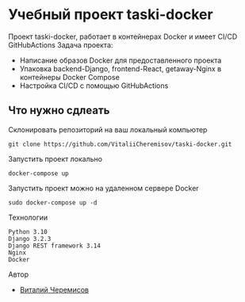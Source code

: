 # Учебный проект taski-docker

Проект taski-docker, работает в контейнерах Docker и имеет CI/CD GitHubActions
Задача проекта:
- Написание образов Docker для предоставленного проекта
- Упаковка backend-Django, frontend-React, getaway-Nginx в контейнеры Docker Compose
- Настройка CI/CD с помощью  GitHubActions

## Что нужно сдлеать

Склонировать репозиторий на ваш локальный компьютер
```
git clone https://github.com/VitaliiCheremisov/taski-docker.git
```
Запустить проект локально
```
docker-compose up
```
Запустить проект можно на удаленном серверe Docker
```
sudo docker-compose up -d
```
Технологии
```
Python 3.10
Django 3.2.3
Django REST framework 3.14
Nginx
Docker
```
Автор
- [Виталий Черемисов](https://github.com/VitaliiCheremisov)